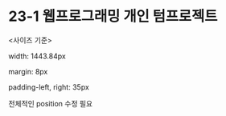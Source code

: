 # 23-1 웹프로그래밍 개인 텀프로젝트
<사이즈 기준> 

width: 1443.84px

margin: 8px

padding-left, right: 35px

전체적인 position 수정 필요